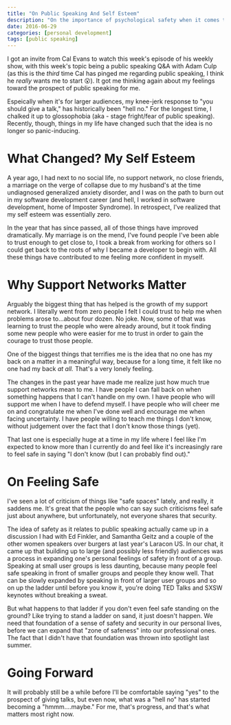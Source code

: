 ```yaml
---
title: "On Public Speaking And Self Esteem"
description: "On the importance of psychological safety when it comes to stage fright."
date: 2016-06-29
categories: [personal development]
tags: [public speaking]
---
```


I got an invite from Cal Evans to watch this week's episode of his weekly show, with this week's topic being a public speaking Q&A with Adam Culp (as this is the *third* time Cal has pinged me regarding public speaking, I think he *really* wants me to start :open_mouth:). It got me thinking again about my feelings toward the prospect of public speaking for me.

Espeically when it's for larger audiences, my knee-jerk response to "you should give a talk," has historically been "hell no." For the longest time, I chalked it up to glossophobia (aka - stage fright/fear of public speaking). Recently, though, things in my life have changed such that the idea is no longer so panic-inducing.

# What Changed? My Self Esteem

A year ago, I had next to no social life, no support network, no close friends, a marriage on the verge of collapse due to my husband's at the time undiagnosed generalized anxiety disorder, and I was on the path to burn out in my software development career (and hell, I worked in software development, home of Imposter Syndrome). In retrospect, I've realized that my self esteem was essentially zero.

In the year that has since passed, all of those things have improved dramatically. My marriage is on the mend, I've found people I've been able to trust enough to get close to, I took a break from working for others so I could get back to the roots of why I became a developer to begin with. All these things have contributed to me feeling more confident in myself.

# Why Support Networks Matter

Arguably the biggest thing that has helped is the growth of my support network. I literally went from zero people I felt I could trust to help me when problems arose to...about four dozen. No joke. Now, some of that was learning to trust the people who were already around, but it took finding some new people who were easier for me to trust in order to gain the courage to trust those people.

One of the biggest things that terrifies me is the idea that no one has my back on a matter in a meaningful way, because for a long time, it felt like no one had my back *at all.* That's a very lonely feeling.

The changes in the past year have made me realize just how much true support networks mean to me. I have people I can fall back on when something happens that I can't handle on my own. I have people who will support me when I have to defend myself. I have people who will cheer me on and congratulate me when I've done well and encourage me when facing uncertainty. I have people willing to teach me things I don't know, without judgement over the fact that I don't know those things (yet).

That last one is especially huge at a time in my life where I feel like I'm expected to know more than I currently do and feel like it's increasingly rare to feel safe in saying "I don't know (but I can probably find out)."

# On Feeling Safe

I've seen a lot of criticism of things like "safe spaces" lately, and really, it saddens me. It's great that the people who can say such criticisms feel safe just about anywhere, but unfortunately, not everyone shares that security.

The idea of safety as it relates to public speaking actually came up in a discussion I had with Ed Finkler, and Samantha Geitz and a couple of the other women speakers over burgers at last year's Laracon US. In our chat, it came up that building up to large (and possibly less friendly) audiences was a process in expanding one's personal feelings of safety in front of a group. Speaking at small user groups is less daunting, because many people feel safe speaking in front of smaller groups and people they know well. That can be slowly expanded by speaking in front of larger user groups and so on up the ladder until before you know it, you're doing TED Talks and SXSW keynotes without breaking a sweat.

But what happens to that ladder if you don't even feel safe standing on the ground? Like trying to stand a ladder on sand, it just doesn't happen. We need that foundation of a sense of safety and security in our personal lives, before we can expand that "zone of safeness" into our professional ones. The fact that I didn't have that foundation was thrown into spotlight last summer.

# Going Forward

It will probably still be a while before I'll be comfortable saying "yes" to the prospect of giving talks, but even now, what was a "hell no" has started becoming a "hmmm....maybe." For me, that's progress, and that's what matters most right now.

